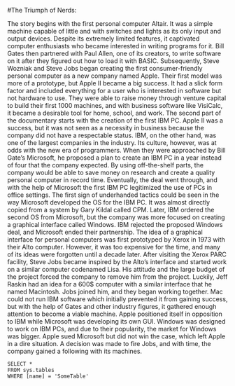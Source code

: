 
#The Triumph of Nerds:


The story begins with the first personal computer Altair. It was a simple machine capable of little and with switches and lights as its only input and output devices. Despite its extremely limited features, it captivated computer enthusiasts who became interested in writing programs for it. Bill Gates then partnered with Paul Allen, one of its creators, to write software on it after they figured out how to load it with BASIC. Subsequently, Steve Wozniak and Steve Jobs began creating the first consumer-friendly personal computer as a new company named Apple.
Their first model was more of a prototype, but Apple II became a big success. It had a slick form factor and included everything for a user who is interested in software but not hardware to use. They were able to raise money through venture capital to build their first 1000 machines, and with business software like VisiCalc, it became a desirable tool for home, school, and work.
The second part of the documentary starts with the creation of the first IBM PC. Apple II was a success, but it was not seen as a necessity in business because the company did not have a respectable status. IBM, on the other hand, was one of the largest companies in the industry. Its culture, however, was at odds with the new era of programmers. When they were approached by Bill Gate’s Microsoft, he proposed a plan to create an IBM PC in a year instead of four that the company expected.
By using off-the-shelf parts, the company would be able to save money on research and create a quality personal computer in record time. Eventually, the deal went through, and with the help of Microsoft the first IBM PC legitimized the use of PCs in office settings. The first sign of underhanded tactics could be seen in the way Microsoft developed the OS for the IBM PC. It was almost directly copied from a system by Gary Kildal called CPM. Later, IBM ordered the second OS from Microsoft, but the company was more focused on creating a graphical interface called Windows. IBM rejected the proposed Windows deal, and Microsoft ended their partnership.
The idea of a graphical interface for personal computers was first prototyped by Xerox in 1973 with their Alto computer. However, it was too expensive for the time, and many of its ideas were forgotten until a decade later. After visiting the Xerox PARC facility, Steve Jobs became inspired by the Alto’s interface and started work on a similar computer codenamed Lisa. His attitude and the large budget of the project forced the company to remove him from the project.
Luckily, Jeff Raskin had an idea for a 600$ computer with a similar interface that he named Macintosh. Jobs joined him, and they began working together. Mac could not run IBM software which initially prevented it from gaining success, but with the help of Gates and other industry figures, it gathered enough attention to become a viable machine. Apple positioned itself in opposition to IBM while Microsoft was developing its own GUI. Windows was designed to work on IBM PCs, and due to their popularity, the market for Windows was bigger. Apple sued Microsoft but did not win the case, which left Apple in a dire situation. A decision was made to fire Jobs, and with time, the company gained a following with its machines.

 ```tsql
 SELECT *
 FROM sys.tables
 WHERE [name] = 'SomeTable'
 ```
